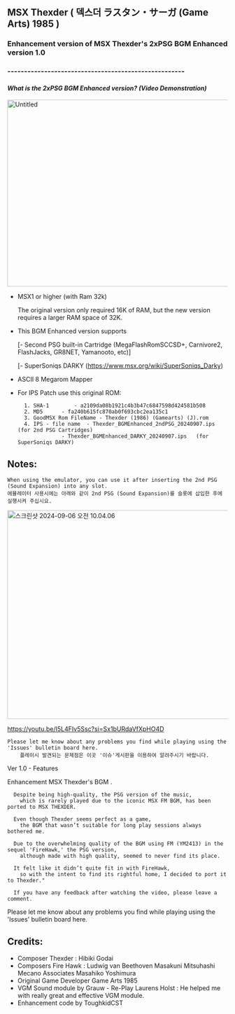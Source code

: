 
## MSX Thexder ( 덱스더 ラスタン・サーガ (Game Arts) 1985 ) 
### Enhancement version of MSX Thexder's 2xPSG BGM Enhanced version 1.0 
### -----------------------------------------------------


#### *What is the 2xPSG BGM Enhanced version? (Video Demonstration)*

<a data-flickr-embed="true" href="https://youtu.be/4eO0g5i14X0?si=7sX3bSecL5jwgzP-" title="Untitled"><img src="https://live.staticflickr.com/65535/51346695440_e35a58e9a7_z.jpg" width="640" height="427" alt="Untitled"/></a>

- MSX1 or higher (with Ram 32k) 

	The original version only required 16K of RAM, but the new version requires a larger RAM space of 32K.

- This BGM Enhanced version supports

	[- Second PSG built-in Cartridge (MegaFlashRomSCCSD+, Carnivore2, FlashJacks, GR8NET, Yamanooto, etc)] 
     
	[- SuperSoniqs DARKY (https://www.msx.org/wiki/SuperSoniqs_Darky)
			    

- ASCII 8 Megarom Mapper
	
- For IPS Patch use this original ROM:

		1. SHA-1		- a2109da08b1921c4b3b47c6847598d424581b508
		2. MD5	  	- fa240b615fc870ab0f693cbc2ea135c1
		3. GoodMSX Rom FileName - Thexder (1986) (Gamearts) (J).rom
		4. IPS - file name 	- Thexder_BGMEnhanced_2ndPSG_20240907.ips  (for 2nd PSG Cartridges)
  					- Thexder_BGMEnhanced_DARKY_20240907.ips   (for SuperSoniqs DARKY)
  			
					

## Notes:

	When using the emulator, you can use it after inserting the 2nd PSG (Sound Expansion) into any slot.
	에뮬레이터 사용시에는 아래와 같이 2nd PSG (Sound Expansion)를 슬롯에 삽입한 후에 실행시켜 주십시요. 

<a data-flickr-embed="true" href="https://youtu.be/I5L4FIv5Ssc?si=Sx1bURdaVfXpHO4D" title="스크린샷 2024-09-06 오전 10.04.06"><img src="https://live.staticflickr.com/65535/53974589170_ff39bd21ce_z.jpg" width="640" height="477" alt="스크린샷 2024-09-06 오전 10.04.06"/></a>

https://youtu.be/I5L4FIv5Ssc?si=Sx1bURdaVfXpHO4D

	Please let me know about any problems you find while playing using the 'Issues' bulletin board here.
    	플레이시 발견되는 문제점은 이곳 '이슈'게시판을 이용하여 알려주시기 바랍니다. 


Ver 1.0 - Features 

Enhancement MSX Thexder's BGM .

      Despite being high-quality, the PSG version of the music, 
        which is rarely played due to the iconic MSX FM BGM, has been ported to MSX THEXDER.

      Even though Thexder seems perfect as a game, 
        the BGM that wasn’t suitable for long play sessions always bothered me. 

      Due to the overwhelming quality of the BGM using FM (YM2413) in the sequel 'FireHawk,' the PSG version, 
        although made with high quality, seemed to never find its place. 

      It felt like it didn’t quite fit in with FireHawk, 
        so with the intent to find its rightful home, I decided to port it to Thexder."

      If you have any feedback after watching the video, please leave a comment.        
      

Please let me know about any problems you find while playing using the 'Issues' bulletin board here.
    	

## Credits:

- Composer Thexder : Hibiki Godai
- Composers Fire Hawk : Ludwig van Beethoven Masakuni Mitsuhashi Mecano Associates Masahiko Yoshimura
- Original Game Developer Game Arts 1985
- VGM Sound module by Grauw - Re-Play
  Laurens Holst : He helped me with really great and effective VGM module.
- Enhancement code by ToughkidCST 

